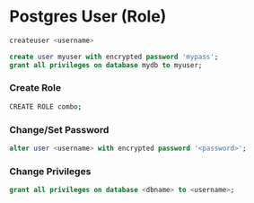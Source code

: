 # Postgres User (Role)




```bash
createuser <username>
```

```sql
create user myuser with encrypted password 'mypass';
grant all privileges on database mydb to myuser;
```

### Create Role

```bash
CREATE ROLE combo;
```
### Change/Set Password

```sql
alter user <username> with encrypted password '<password>';
```

### Change Privileges

```sql
grant all privileges on database <dbname> to <username>;
```
